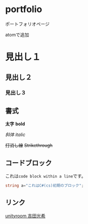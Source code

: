 # portfolio
ポートフォリオページ

atomで追加

# 見出し１

## 見出し２

### 見出し３


## 書式
**太字** **bold**

*斜体* *italic*

~~打消し線~~
~~Strikethrough~~

## コードブロック
これは`code block
within a line`です。

```cs
string a="これはC#(cs)初期のブロック";
```

## リンク

[unityroom 吉田光希](https://unityroom.com/users/t8vnzrsw0ud432kaebqx)
